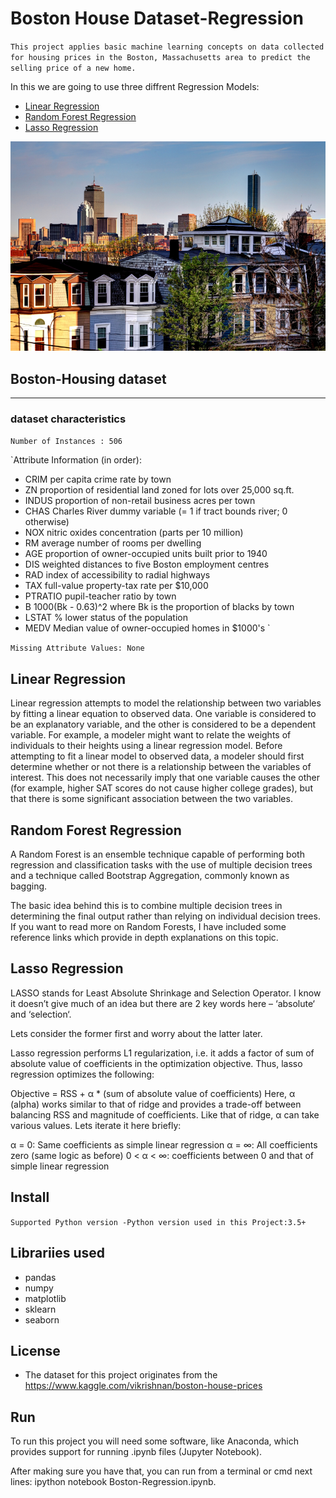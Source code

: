 # Boston House Dataset-Regression

`This project applies basic machine learning concepts on data collected for
housing prices in the Boston, Massachusetts area to predict the selling price of a
new home.`

In this we are going to use three diffrent Regression Models:

- [Linear Regression](https://scikit-learn.org/stable/modules/generated/sklearn.linear_model.LinearRegression.html)
- [Random Forest Regression](https://scikit-learn.org/stable/modules/generated/sklearn.ensemble.RandomForestRegressor.html)
- [Lasso Regression](https://scikit-learn.org/stable/modules/generated/sklearn.linear_model.Lasso.html)

![](images/boston_houses.jpg)

## Boston-Housing dataset
---

### dataset characteristics

`Number of Instances : 506`


`Attribute Information (in order):
- CRIM     per capita crime rate by town
- ZN       proportion of residential land zoned for lots over 25,000 sq.ft.
- INDUS    proportion of non-retail business acres per town
- CHAS     Charles River dummy variable (= 1 if tract bounds river; 0 otherwise)
- NOX      nitric oxides concentration (parts per 10 million)
- RM       average number of rooms per dwelling
- AGE      proportion of owner-occupied units built prior to 1940
- DIS      weighted distances to five Boston employment centres
- RAD      index of accessibility to radial highways
- TAX      full-value property-tax rate per $10,000
- PTRATIO  pupil-teacher ratio by town
- B        1000(Bk - 0.63)^2 where Bk is the proportion of blacks by town
- LSTAT    % lower status of the population
- MEDV     Median value of owner-occupied homes in $1000's `

`Missing Attribute Values: None`

## Linear Regression

Linear regression attempts to model the relationship between two variables by fitting a linear equation to observed data. One variable is considered to be an explanatory variable, and the other is considered to be a dependent variable.
For example, a modeler might want to relate the weights of individuals to their heights using a linear regression model.
Before attempting to fit a linear model to observed data, a modeler should first determine whether or not there is a relationship between the variables of interest. This does not necessarily imply that one variable causes the other (for example, higher SAT scores do not cause higher college grades), but that there is some significant association between the two variables.

## Random Forest Regression

A Random Forest is an ensemble technique capable of performing both regression and classification tasks with the use of multiple decision trees and a technique called Bootstrap Aggregation, commonly known as bagging.

The basic idea behind this is to combine multiple decision trees in determining the final output rather than relying on individual decision trees. If you want to read more on Random Forests, I have included some reference links which provide in depth explanations on this topic.

## Lasso Regression 

LASSO stands for Least Absolute Shrinkage and Selection Operator. I know it doesn’t give much of an idea but there are 2 key words here – ‘absolute‘ and ‘selection‘.

Lets consider the former first and worry about the latter later.

Lasso regression performs L1 regularization, i.e. it adds a factor of sum of absolute value of coefficients in the optimization objective. Thus, lasso regression optimizes the following:

Objective = RSS + α * (sum of absolute value of coefficients)
Here, α (alpha) works similar to that of ridge and provides a trade-off between balancing RSS and magnitude of coefficients. Like that of ridge, α can take various values. Lets iterate it here briefly:

α = 0: Same coefficients as simple linear regression
α = ∞: All coefficients zero (same logic as before)
0 < α < ∞: coefficients between 0 and that of simple linear regression


## Install

`Supported Python version
    -Python version used in this Project:3.5+`

## Librariies used

- pandas
- numpy
- matplotlib
- sklearn
- seaborn


## License 

- The dataset for this project originates from the https://www.kaggle.com/vikrishnan/boston-house-prices

## Run

To run this project you will need some software, like Anaconda, which provides
support for running .ipynb files (Jupyter Notebook).

After making sure you have that, you can run from a terminal or cmd next lines:
ipython notebook Boston-Regression.ipynb.
